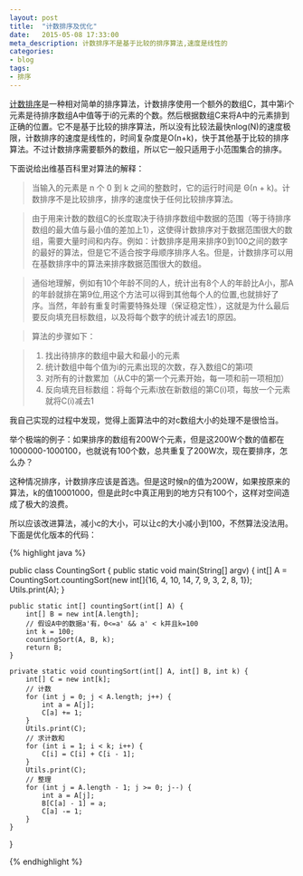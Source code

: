 ```yaml
---
layout: post
title:  "计数排序及优化"
date:   2015-05-08 17:33:00
meta_description: 计数排序不是基于比较的排序算法,速度是线性的
categories:
- blog
tags:
- 排序
---
```


[计数排序][count]是一种相对简单的排序算法，计数排序使用一个额外的数组C，其中第i个元素是待排序数组A中值等于i的元素的个数。然后根据数组C来将A中的元素排到正确的位置。它不是基于比较的排序算法，所以没有比较法最快nlog(N)的速度极限，计数排序的速度是线性的，时间复杂度是Ο(n+k)，快于其他基于比较的排序算法。不过计数排序需要额外的数组，所以它一般只适用于小范围集合的排序。

下面说给出维基百科里对算法的解释：

>当输入的元素是 n 个 0 到 k 之间的整数时，它的运行时间是 Θ(n + k)。计数排序不是比较排序，排序的速度快于任何比较排序算法。

>由于用来计数的数组C的长度取决于待排序数组中数据的范围（等于待排序数组的最大值与最小值的差加上1），这使得计数排序对于数据范围很大的数组，需要大量时间和内存。例如：计数排序是用来排序0到100之间的数字的最好的算法，但是它不适合按字母顺序排序人名。但是，计数排序可以用在基数排序中的算法来排序数据范围很大的数组。

>通俗地理解，例如有10个年龄不同的人，统计出有8个人的年龄比A小，那A的年龄就排在第9位,用这个方法可以得到其他每个人的位置,也就排好了序。当然，年龄有重复时需要特殊处理（保证稳定性），这就是为什么最后要反向填充目标数组，以及将每个数字的统计减去1的原因。

>算法的步骤如下：

>1. 找出待排序的数组中最大和最小的元素
>2. 统计数组中每个值为i的元素出现的次数，存入数组C的第i项
>3. 对所有的计数累加（从C中的第一个元素开始，每一项和前一项相加）
>4. 反向填充目标数组：将每个元素i放在新数组的第C(i)项，每放一个元素就将C(i)减去1

我自己实现的过程中发现，觉得上面算法中的对c数组大小的处理不是很恰当。

举个极端的例子：如果排序的数组有200W个元素，但是这200W个数的值都在1000000-1000100，也就说有100个数，总共重复了200W次，现在要排序，怎么办？

这种情况排序，计数排序应该是首选。但是这时候n的值为200W，如果按原来的算法，k的值10001000，但是此时c中真正用到的地方只有100个，这样对空间造成了极大的浪费。

所以应该改进算法，减小c的大小，可以让c的大小减小到100，不然算法没法用。下面是优化版本的代码：

{% highlight java %}

public class CountingSort {
    public static void main(String[] argv) {
        int[] A = CountingSort.countingSort(new int[]{16, 4, 10, 14, 7, 9, 3, 2, 8, 1});
        Utils.print(A);
    }
 
    public static int[] countingSort(int[] A) {
        int[] B = new int[A.length];
        // 假设A中的数据a'有，0<=a' && a' < k并且k=100
        int k = 100;
        countingSort(A, B, k);
        return B;
    }
 
    private static void countingSort(int[] A, int[] B, int k) {
        int[] C = new int[k];
        // 计数
        for (int j = 0; j < A.length; j++) {
            int a = A[j];
            C[a] += 1;
        }
        Utils.print(C);
        // 求计数和
        for (int i = 1; i < k; i++) {
            C[i] = C[i] + C[i - 1];
        }
        Utils.print(C);
        // 整理
        for (int j = A.length - 1; j >= 0; j--) {
            int a = A[j];
            B[C[a] - 1] = a;
            C[a] -= 1;
        }
    }
}

{% endhighlight %}


[count]: http://zh.wikipedia.org/zh-cn/计数排序